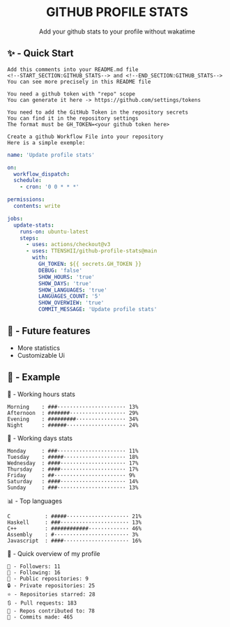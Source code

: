 <h1 align="center">GITHUB PROFILE STATS</h1>
<p align="center">Add your github stats to your profile without wakatime</p>

## ✨ - Quick Start
```
Add this comments into your README.md file
<!--START_SECTION:GITHUB_STATS--> and <!--END_SECTION:GITHUB_STATS-->
You can see more precisely in this README file
```
```
You need a github token with "repo" scope
You can generate it here -> https://github.com/settings/tokens
```
```
You need to add the GitHub Token in the repository secrets
You can find it in the repository settings
The format must be GH_TOKEN=<your github token here>
```
```
Create a github Workflow File into your repository
Here is a simple exemple:
```
```yml
name: 'Update profile stats'

on:
  workflow_dispatch:
  schedule:
    - cron: '0 0 * * *'

permissions:
  contents: write

jobs:
  update-stats:
    runs-on: ubuntu-latest
    steps:
      - uses: actions/checkout@v3
      - uses: TTENSHII/github-profile-stats@main
        with:
          GH_TOKEN: ${{ secrets.GH_TOKEN }}
          DEBUG: 'false'
          SHOW_HOURS: 'true'
          SHOW_DAYS: 'true'
          SHOW_LANGUAGES: 'true'
          LANGUAGES_COUNT: '5'
          SHOW_OVERWIEW: 'true'
          COMMIT_MESSAGE: 'Update profile stats'
```

## 🔖 - Future features
- More statistics
- Customizable Ui

## 📘 - Example

<!--START_SECTION:GITHUB_STATS-->
🌉 - Working hours stats
```text
Morning    : ###······················ 13%
Afternoon  : #######·················· 29%
Evening    : #########················ 34%
Night      : ######··················· 24%
```
📅 - Working days stats
```text
Monday     : ###······················ 11%
Tuesday    : #####···················· 18%
Wednesday  : ####····················· 17%
Thursday   : ####····················· 17%
Friday     : ##······················· 9%
Saturday   : ####····················· 14%
Sunday     : ###······················ 13%
```
📊 - Top languages
```text
C           : #####···················· 21%
Haskell     : ###······················ 13%
C++         : ############············· 46%
Assembly    : #························ 3%
Javascript  : ####····················· 16%
```
🎏 - Quick overview of my profile
```text
👥 - Followers: 11
👤 - Following: 16
📂 - Public repositories: 9
🔒 - Private repositories: 25
⭐ - Repositories starred: 28
🔃 - Pull requests: 183
🐲 - Repos contributed to: 78
🍃 - Commits made: 465
```
<!--END_SECTION:GITHUB_STATS-->
